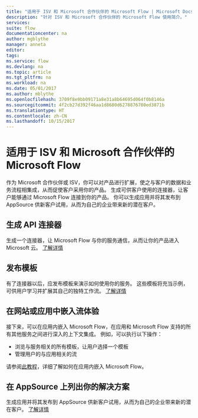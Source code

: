 ```yaml
---
title: "适用于 ISV 和 Microsoft 合作伙伴的 Microsoft Flow | Microsoft Docs"
description: "针对 ISV 和 Microsoft 合作伙伴的 Microsoft Flow 使用简介。"
services: 
suite: flow
documentationcenter: na
author: mgblythe
manager: anneta
editor: 
tags: 
ms.service: flow
ms.devlang: na
ms.topic: article
ms.tgt_pltfrm: na
ms.workload: na
ms.date: 05/01/2017
ms.author: mblythe
ms.openlocfilehash: 3709f8e9bb09171a8e31a8b64695d064f0b8146a
ms.sourcegitcommit: 4f2cb27d392f46aa1d8680d6278876780ed3871b
ms.translationtype: HT
ms.contentlocale: zh-CN
ms.lasthandoff: 10/15/2017
---
```

# <a name="microsoft-flow-for-isvs-and-microsoft-partners"></a>适用于 ISV 和 Microsoft 合作伙伴的 Microsoft Flow
作为 Microsoft 合作伙伴或 ISV，你可以对产品进行扩展，使之与客户的数据和业务流程相集成，从而促使客户采用你的产品。 生成可供客户使用的连接器，让客户能够通过 Microsoft Flow 连接到你的产品。 你可以生成应用并将其发布到 AppSource 供新客户试用，从而为自己的企业带来新的潜在客户。

## <a name="build-an-api-connector"></a>生成 API 连接器
生成一个连接器，让 Microsoft Flow 与你的服务通信，从而让你的产品进入 Microsoft 云。 [了解详情](api-connector-overview.md)

## <a name="publish-templates"></a>发布模板
有了连接器以后，应发布模板来演示如何使用你的服务。 这些模板将充当示例，可供用户学习并扩展其自己的独特工作流。 [了解详情](publish-a-template.md)

## <a name="embed-the-flow-experience-in-your-website-or-app"></a>在网站或应用中嵌入流体验
接下来，可以在应用内嵌入 Microsoft Flow，在应用和 Microsoft Flow 支持的所有其他服务之间进行深入的上下文集成。 例如，可以执行以下操作：

* 浏览与服务相关的所有模板，让用户选择一个模板
* 管理用户的与应用相关的流

请参阅[此教程](embed-flow-dev.md)，详细了解如何在应用内嵌入 Microsoft Flow。

## <a name="list-your-solution-on-appsource"></a>在 AppSource 上列出你的解决方案
生成应用并将其发布到 AppSource 供新客户试用，从而为自己的企业带来新的潜在客户。 [了解详情](dev-appsource-test-drive.md)

